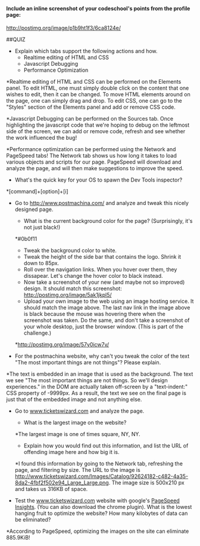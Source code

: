 #### Include an inline screenshot of your codeschool's points from the profile page:

http://postimg.org/image/p1b9ht1f3/6ca8124e/

<!-- Modify the Markdown to include your answers. Don't delete the questions! -->

##QUIZ
* Explain which tabs support the following actions and how.
  * Realtime editing of HTML and CSS 
  * Javascript Debugging
  * Performance Optimization 

*Realtime editing of HTML and CSS can be performed on the Elements panel. To edit HTML, one must simply double click on the content that one wishes to edit, then it can be changed. To move HTML elements around on the page, one can simply drag and drop. To edit CSS, one can go to the "Styles" section of the Elements panel and add or remove CSS code.

*Javascript Debugging can be performed on the Sources tab. Once highlighting the javascript code that we're hoping to debug on the leftmost side of the screen, we can add or remove code, refresh and see whether the work influenced the bug!

*Performance optimization can be performed using the Network and PageSpeed tabs! The Network tab shows us how long it takes to load various objects and scripts for our page. PageSpeed will download and analyze the page, and will then make suggestions to improve the speed.

* What's the quick key for your OS to spawn the Dev Tools inspector?

*[command]+[option]+[i]

* Go to http://www.postmachina.com/ and analyze and tweak this nicely designed page.
  * What is the current background color for the page?  (Surprisingly, it's not just black!)
  
  *#0b0f11
  * Tweak the background color to white.
  * Tweak the height of the side bar that contains the logo.  Shrink it down to 85px.
  * Roll over the navigation links.  When you hover over them, they dissapear.  Let's change the hover color to black instead.
  * Now take a screenshot of your new (and maybe not so improved) design.  It should match this screenshot: http://postimg.org/image/5ak1jkpl5/
  * Upload your own image to the web using an image hosting service.  It should match the image above. The last nav link in the image above is black because the mouse was hovering there when the screenshot was taken. Do the same, and don't take a screenshot of your whole desktop, just the browser window. (This is part of the challenge.)

  *http://postimg.org/image/57y0icw7v/

* For the postmachina website, why can't you tweak the color of the text "The most important things are not things"?  Please explain.

*The text is embedded in an image that is used as the background. The text we see "The most important things are not things. So we'll design experiences." in the DOM are actually taken off-screen by a "text-indent:" CSS property of -9999px. As a result, the text we see on the final page is just that of the embedded image and not anything else.

* Go to www.ticketswizard.com and analyze the page.  
  * What is the largest image on the website? 
  
  *The largest image is one of times square, NY, NY.

  * Explain how you would find out this information, and list the URL of offending image here and how big it is.
  
  *I found this information by going to the Network tab, refreshing the page, and filtering by size. The URL to the image is http://www.ticketswizard.com/Images/Catalog/92624182-c482-4a35-8da2-4fbf2f502e94_Large_Large.png.
  The image size is 500x210 px and takes us 316KB of space.

* Test the www.ticketswizard.com website with google's [PageSpeed Insights](http://www.ticketswizard.com/).  (You can also download the chrome plugin).  What is the lowest hanging fruit to optimize the website?  How many kilobytes of data can be eliminated?

*According to PageSpeed, optimizing the images on the site can eliminate 885.9KiB!